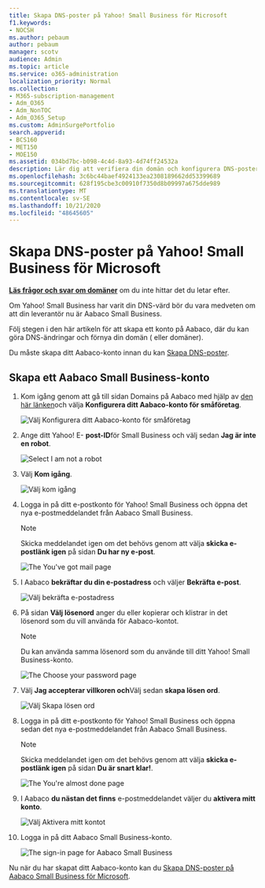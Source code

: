 ```yaml
---
title: Skapa DNS-poster på Yahoo! Small Business för Microsoft
f1.keywords:
- NOCSH
ms.author: pebaum
author: pebaum
manager: scotv
audience: Admin
ms.topic: article
ms.service: o365-administration
localization_priority: Normal
ms.collection:
- M365-subscription-management
- Adm_O365
- Adm_NonTOC
- Adm_O365_Setup
ms.custom: AdminSurgePortfolio
search.appverid:
- BCS160
- MET150
- MOE150
ms.assetid: 034bd7bc-b098-4c4d-8a93-4d74ff24532a
description: Lär dig att verifiera din domän och konfigurera DNS-poster för e-post, Skype för företag – Online och andra tjänster på Yahoo! Small Business för Microsoft.
ms.openlocfilehash: 3c6bc44baef4924133ea2308189662dd53399689
ms.sourcegitcommit: 628f195cbe3c00910f7350d8b09997a675dde989
ms.translationtype: MT
ms.contentlocale: sv-SE
ms.lasthandoff: 10/21/2020
ms.locfileid: "48645605"
---
```

# <a name="create-dns-records-at-yahoo-small-business-for-microsoft"></a>Skapa DNS-poster på Yahoo! Small Business för Microsoft

 **[Läs frågor och svar om domäner](../setup/domains-faq.md)** om du inte hittar det du letar efter. 
  
Om Yahoo! Small Business har varit din DNS-värd bör du vara medveten om att din leverantör nu är Aabaco Small Business.
  
Följ stegen i den här artikeln för att skapa ett konto på Aabaco, där du kan göra DNS-ändringar och förnya din domän ( eller domäner).
  
Du måste skapa ditt Aabaco-konto innan du kan [Skapa DNS-poster](../get-help-with-domains/create-dns-records-at-any-dns-hosting-provider.md).

  
## <a name="create-an-aabaco-small-business-account"></a>Skapa ett Aabaco Small Business-konto

1. Kom igång genom att gå till sidan Domains på Aabaco med hjälp av [den här länken](https://www.luminate.com/services/)och välja **Konfigurera ditt Aabaco-konto för småföretag**.
    
    ![Välj Konfigurera ditt Aabaco-konto för småföretag](../../media/d708f272-d42f-40a1-9aaf-d05d8cfd55cf.png)
  
2. Ange ditt Yahoo! E- **post-ID**för Small Business och välj sedan **Jag är inte en robot**.
    
    ![Select I am not a robot](../../media/ded4b5dd-4e04-4baa-ae31-8426b5799151.png)
  
3. Välj **Kom igång**.
    
    ![Välj kom igång](../../media/6674707d-c222-4f0d-bec4-229d39ab2499.png)
  
4. Logga in på ditt e-postkonto för Yahoo! Small Business och öppna det nya e-postmeddelandet från Aabaco Small Business.
    
    > [!NOTE]
    > Skicka meddelandet igen om det behövs genom att välja **skicka e-postlänk igen** på sidan **Du har ny e-post**. 
  
    ![The You've got mail page](../../media/2e02fc30-6cca-40d6-bb64-131a41b4a369.png)
  
5. I Aabaco **bekräftar du din e-postadress** och väljer **Bekräfta e-post**.
    
    ![Välj bekräfta e-postadress](../../media/eb5f5526-6f90-4a10-83a7-5249a1ebd562.png)
  
6. På sidan **Välj lösenord** anger du eller kopierar och klistrar in det lösenord som du vill använda för Aabaco-kontot. 
    
    > [!NOTE]
    > Du kan använda samma lösenord som du använde till ditt Yahoo! Small Business-konto. 
  
    ![The Choose your password page](../../media/cc592345-72d1-4a41-9410-a1f3345cfd1d.png)
  
7. Välj **Jag accepterar villkoren och**Välj sedan **skapa lösen ord**.
    
    ![Välj Skapa lösen ord](../../media/434aa6a3-076e-4abf-a9cf-31145786e819.png)
  
8. Logga in på ditt e-postkonto för Yahoo! Small Business och öppna sedan det nya e-postmeddelandet från Aabaco Small Business.
    
    > [!NOTE]
    > Skicka meddelandet igen om det behövs genom att välja **skicka e-postlänk igen** på sidan **Du är snart klar!**. 
  
    ![The You're almost done page](../../media/1a4142a3-e140-48a8-9c80-aa126ff08179.png)
  
9. I Aabaco **du nästan det finns** e-postmeddelandet väljer du **aktivera mitt konto**.
    
    ![Välj Aktivera mitt kontot](../../media/e76d5edc-d8ba-4d8d-872d-d916716c3618.png)
  
10. Logga in på ditt Aabaco Small Business-konto.
    
    ![The sign-in page for Aabaco Small Business](../../media/4ef3cfc3-26da-4e03-932b-9346ef217848.png)
  
Nu när du har skapat ditt Aabaco-konto kan du [Skapa DNS-poster på Aabaco Small Business för Microsoft](../get-help-with-domains/create-dns-records-at-any-dns-hosting-provider.md).
  
